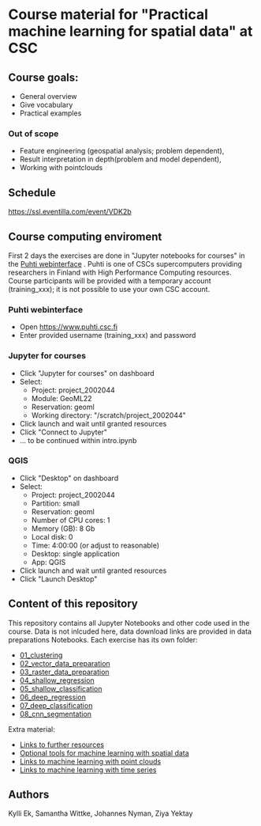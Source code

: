 # Course material for "Practical machine learning for spatial data" at CSC

## Course goals: 
 * General overview
 * Give vocabulary
 * Practical examples

### Out of scope
 * Feature engineering (geospatial analysis; problem dependent),
 * Result interpretation in depth(problem and model dependent),
 * Working with pointclouds

## Schedule
https://ssl.eventilla.com/event/VDK2b

## Course computing enviroment

First 2 days the exercises are done in "Jupyter notebooks for courses" in the [Puhti webinterface](https://www.puhti.csc.fi) . 
Puhti is one of CSCs supercomputers providing researchers in Finland with High Performance Computing resources.
Course participants will be provided with a temporary account (training_xxx); it is not possible to use your own CSC account. 

### Puhti webinterface
* Open https://www.puhti.csc.fi
* Enter provided username (training_xxx) and password 
    
### Jupyter for courses
* Click "Jupyter for courses" on dashboard
* Select:
   * Project: project_2002044
   * Module: GeoML22
   * Reservation: geoml
   * Working directory: "/scratch/project_2002044"
* Click launch and wait until granted resources
* Click "Connect to Jupyter" 
* ... to be continued within intro.ipynb

### QGIS
* Click "Desktop" on dashboard
* Select:
   * Project: project_2002044
   * Partition: small
   * Reservation: geoml
   * Number of CPU cores: 1
   * Memory (GB): 8 Gb
   * Local disk: 0
   * Time: 4:00:00 (or adjust to reasonable)
   * Desktop: single application
   * App: QGIS
* Click launch and wait until granted resources
* Click "Launch Desktop" 

## Content of this repository

This repository contains all Jupyter Notebooks and other code used in the course. Data is not inlcuded here, data download links are provided in data preparations Notebooks. Each exercise has its own folder:

* [01_clustering](01_clustering)
* [02_vector_data_preparation](02_vector_data_preparation)
* [03_raster_data_preparation](03_raster_data_preparation)
* [04_shallow_regression](04_shallow_regression)
* [05_shallow_classification](05_shallow_classification)
* [06_deep_regression](06_deep_regression)
* [07_deep_classification](07_deep_classification)
* [08_cnn_segmentation](08_cnn_segmentation)

Extra material:
* [Links to further resources](links.md)
* [Optional tools for machine learning with spatial data](tools.md)
* [Links to machine learning with point clouds](point_cloud.md)
* [Links to machine learning with time series](timeseries.md)


## Authors
Kylli Ek, Samantha Wittke, Johannes Nyman, Ziya Yektay
